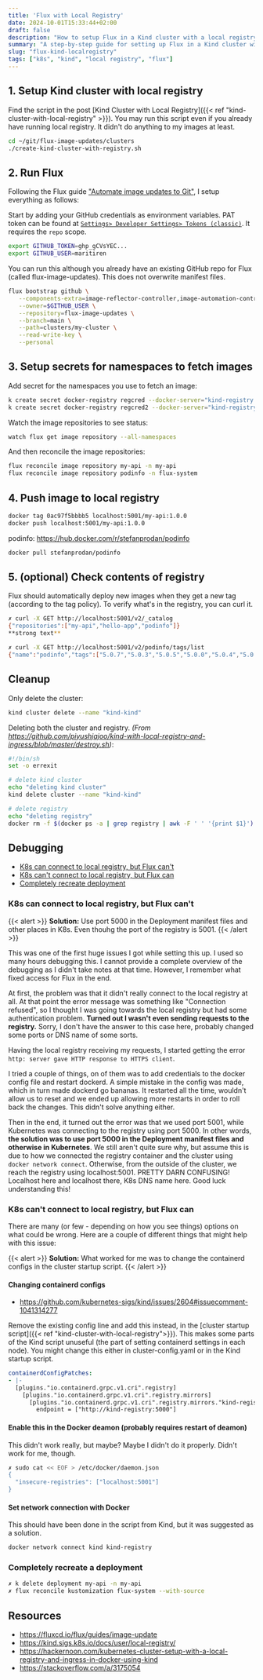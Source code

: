 ```yaml
---
title: 'Flux with Local Registry'
date: 2024-10-01T15:33:44+02:00
draft: false
description: "How to setup Flux in a Kind cluster with a local registry"
summary: "A step-by-step guide for setting up Flux in a Kind cluster with a local registry for automatic updates of Docker images."
slug: "flux-kind-localregistry"
tags: ["k8s", "kind", "local registry", "flux"]
---
```



<a id="setup-cluster"></a>
## 1. Setup Kind cluster with local registry
Find the script in the post [Kind Cluster with Local Registry]({{< ref "kind-cluster-with-local-registry" >}}). 
You may run this script even if you already have running local registry. It didn't do anything to my images at least. 
```sh
cd ~/git/flux-image-updates/clusters
./create-kind-cluster-with-registry.sh 
```


<a id="run-flux"></a>
## 2. Run Flux
Following the Flux guide ["Automate image updates to Git"](https://fluxcd.io/flux/guides/image-update/#prerequisites), I setup everything as follows:

Start by adding your GitHub credentials as environment variables. 
PAT token can be found at [`Settings> Developer Settings> Tokens (classic)`](https://github.com/settings/tokens). 
It requires the `repo` scope.
```sh
export GITHUB_TOKEN=ghp_gCVsYEC...
export GITHUB_USER=maritiren
```

You can run this although you already have an existing GitHub repo for Flux (called flux-image-updates). This does not overwrite manifest files.
```sh
flux bootstrap github \
   --components-extra=image-reflector-controller,image-automation-controller \
   --owner=$GITHUB_USER \
   --repository=flux-image-updates \
   --branch=main \
   --path=clusters/my-cluster \
   --read-write-key \
   --personal
```


<a id="setup-secrets"></a>
## 3. Setup secrets for namespaces to fetch images
Add secret for the namespaces you use to fetch an image:
```sh
k create secret docker-registry regcred --docker-server="kind-registry:5000" --docker-username=myuser --docker-password=myuser -n flux-system
k create secret docker-registry regcred2 --docker-server="kind-registry:5000" --docker-username=myuser --docker-password=myuser -n my-api
```

Watch the image repositories to see status:
```sh
watch flux get image repository --all-namespaces
```

And then reconcile the image repositories:
```sh
flux reconcile image repository my-api -n my-api
flux reconcile image repository podinfo -n flux-system
```


<a id="push-image"></a>
## 4. Push image to local registry
```sh
docker tag 0ac97f5bbbb5 localhost:5001/my-api:1.0.0
docker push localhost:5001/my-api:1.0.0
```

podinfo: https://hub.docker.com/r/stefanprodan/podinfo 
```sh
docker pull stefanprodan/podinfo
```


<a id="check-reg-contents"></a>
## 5. (optional) Check contents of registry
Flux should automatically deploy new images when they get a new tag (according to the tag policy). To verify what's in the registry, you can curl it.
```sh
✗ curl -X GET http://localhost:5001/v2/_catalog            
{"repositories":["my-api","hello-app","podinfo"]}
**strong text**
```

```sh
✗ curl -X GET http://localhost:5001/v2/podinfo/tags/list
{"name":"podinfo","tags":["5.0.7","5.0.3","5.0.5","5.0.0","5.0.4","5.0.6"]}
```


<a id="cleanup"></a>
## Cleanup
Only delete the cluster:
```bash
kind cluster delete --name "kind-kind"
```


Deleting both the cluster and registry. 
_(From https://github.com/piyushjajoo/kind-with-local-registry-and-ingress/blob/master/destroy.sh)_:

```bash
#!/bin/sh
set -o errexit

# delete kind cluster
echo "deleting kind cluster"
kind delete cluster --name "kind-kind"

# delete registry
echo "deleting registry"
docker rm -f $(docker ps -a | grep registry | awk -F ' ' '{print $1}')
```

<a id="debugging"></a>
## Debugging
* [K8s can connect to local registry, but Flux can't](#item-zero)
* [K8s can't connect to local registry, but Flux can](#item-one)
* [Completely recreate deployment](#item-two)

<a id="item-zero"></a>
### K8s can connect to local registry, but Flux can't

{{< alert >}}
**Solution:** Use port 5000 in the Deployment manifest files and other places in K8s. Even thouhg the port of the registry is 5001.
{{< /alert >}}

This was one of the first huge issues I got while setting this up. I used so many hours debugging this. I cannot provide a complete overview of the debugging as I didn't take notes at that time. However, I remember what fixed access for Flux in the end. 

At first, the problem was that it didn't really connect to the local registry at all. At that point the error message was something like "Connection refused", so I thought I was going towards the local registry but had some authentication problem. **Turned out I wasn't even sending requests to the registry.** Sorry, I don't have the answer to this case here, probably changed some ports or DNS name of some sorts. 

Having the local registry receiving my requests, I started getting the error `http: server gave HTTP response to HTTPS client`. 

I tried a couple of things, on of them was to add credentials to the docker config file and restart dockerd. A simple mistake in the config was made, which in turn made dockerd go bananas. It restarted all the time, wouldn't allow us to reset and we ended up allowing more restarts in order to roll back the changes. This didn't solve anything either. 

Then in the end, it turned out the error was that we used port 5001, while Kubernetes was connecting to the registry using port 5000. In other words, **the solution was to use port 5000 in the Deployment manifest files and otherwise in Kubernetes**. We still aren't quite sure why, but assume this is due to how we connected the registry container and the cluster using `docker network connect`. Otherwise, from the outside of the cluster, we reach the registry using localhost:5001. PRETTY DARN CONFUSING! Localhost here and localhost there, K8s DNS name here. Good luck understanding this! 

<a id="item-one"></a>
### K8s can't connect to local registry, but Flux can

There are many (or few - depending on how you see things) options on what could be wrong. Here are a couple of different things that might help with this issue:

{{< alert >}}
**Solution:** What worked for me was to change the containerd configs in the cluster startup script.
{{< /alert >}}

#### Changing containerd configs
* https://github.com/kubernetes-sigs/kind/issues/2604#issuecomment-1041314277

Remove the existing config line and add this instead, in the [cluster startup script]({{< ref "kind-cluster-with-local-registry">}}). This makes some parts of the Kind script unuseful (the part of setting containerd settings in each node). You might change this either in cluster-config.yaml or in the Kind startup script.
```yaml
containerdConfigPatches:
- |-
  [plugins."io.containerd.grpc.v1.cri".registry]
    [plugins."io.containerd.grpc.v1.cri".registry.mirrors]
      [plugins."io.containerd.grpc.v1.cri".registry.mirrors."kind-registry:5000"]
        endpoint = ["http://kind-registry:5000"]
```


#### Enable this in the Docker deamon (probably requires restart of deamon)
This didn't work really, but maybe? Maybe I didn't do it properly. Didn't work for me, though. 
```sh
✗ sudo cat << EOF > /etc/docker/daemon.json 
{
  "insecure-registries": ["localhost:5001"]
}
```

#### Set network connection with Docker
This should have been done in the script from Kind, but it was suggested as a solution. 
```sh
docker network connect kind kind-registry
```

<a id="item-two"></a>
### Completely recreate a deployment
```sh
✗ k delete deployment my-api -n my-api
✗ flux reconcile kustomization flux-system --with-source
```


## Resources
* https://fluxcd.io/flux/guides/image-update
* https://kind.sigs.k8s.io/docs/user/local-registry/
* https://hackernoon.com/kubernetes-cluster-setup-with-a-local-registry-and-ingress-in-docker-using-kind 
* https://stackoverflow.com/a/3175054
